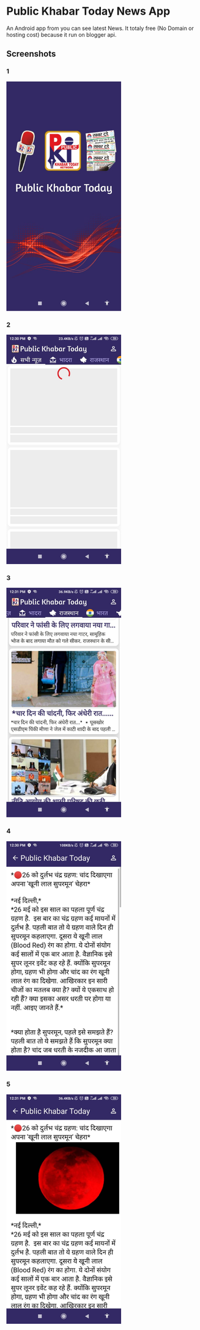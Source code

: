 
# Public Khabar Today News App
An Android app from you can see latest News. It totaly free (No Domain or hosting cost) because it run on blogger api.

## Screenshots

### 1

<img src="https://github.com/abhithory/News-app-public-Khabar-Today/blob/8361263f39f05b94a6e690d7e9a039fbd22297af/screenshots/1.jpeg"  width="300" height="600" />

### 2

<img src="https://github.com/abhithory/News-app-public-Khabar-Today/blob/8361263f39f05b94a6e690d7e9a039fbd22297af/screenshots/2.jpeg"  width="300" height="600" />

### 3

<img src="https://github.com/abhithory/News-app-public-Khabar-Today/blob/8361263f39f05b94a6e690d7e9a039fbd22297af/screenshots/3.jpeg"  width="300" height="600" />

### 4

<img src="https://github.com/abhithory/News-app-public-Khabar-Today/blob/8361263f39f05b94a6e690d7e9a039fbd22297af/screenshots/4.jpeg"  width="300" height="600" />

### 5

<img src="https://github.com/abhithory/News-app-public-Khabar-Today/blob/8361263f39f05b94a6e690d7e9a039fbd22297af/screenshots/5.jpeg"  width="300" height="600" />



